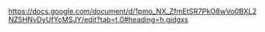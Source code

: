 https://docs.google.com/document/d/1pmo_NX_ZfmEtSR7PkO8wVo0BXL2NZ5HNvDyUfYcMSJY/edit?tab=t.0#heading=h.gjdgxs

